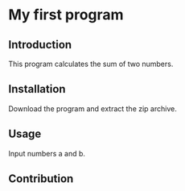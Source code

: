 # My first program

## Introduction
This program calculates the sum of two numbers.

## Installation
Download the program and extract the zip archive.

## Usage
Input numbers a and b.

## Contribution
